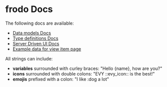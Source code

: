# frodo Docs

The following docs are available:

-   [Data models Docs](./data.md)
-   [Type definitions Docs](./types.md)
-   [Server Driven UI Docs](./sdui.md)
-   [Example data for view item page](./example.md)

All strings can include:
-   **variables** surrounded with curley braces: "Hello {name}, how are you?"
-   **icons** surrounded with double colons: "EVY ::evy_icon:: is the best!"
-   **emojis** prefixed with a colon: "I like :dog a lot"